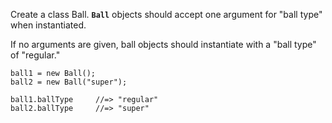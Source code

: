 Create a class Ball. **``Ball``** objects should accept one argument for "ball type" when instantiated.

If no arguments are given, ball objects should instantiate with a "ball type" of "regular."
```
ball1 = new Ball();
ball2 = new Ball("super");

ball1.ballType     //=> "regular"
ball2.ballType     //=> "super"
```